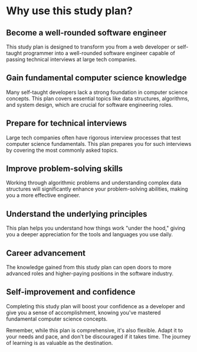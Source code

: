 # Why use this study plan?

## Become a well-rounded software engineer

This study plan is designed to transform you from a web developer or self-taught programmer into a well-rounded software engineer capable of passing technical interviews at large tech companies.

## Gain fundamental computer science knowledge

Many self-taught developers lack a strong foundation in computer science concepts. This plan covers essential topics like data structures, algorithms, and system design, which are crucial for software engineering roles.

## Prepare for technical interviews

Large tech companies often have rigorous interview processes that test computer science fundamentals. This plan prepares you for such interviews by covering the most commonly asked topics.

## Improve problem-solving skills

Working through algorithmic problems and understanding complex data structures will significantly enhance your problem-solving abilities, making you a more effective engineer.

## Understand the underlying principles

This plan helps you understand how things work "under the hood," giving you a deeper appreciation for the tools and languages you use daily.

## Career advancement

The knowledge gained from this study plan can open doors to more advanced roles and higher-paying positions in the software industry.

## Self-improvement and confidence

Completing this study plan will boost your confidence as a developer and give you a sense of accomplishment, knowing you've mastered fundamental computer science concepts.

Remember, while this plan is comprehensive, it's also flexible. Adapt it to your needs and pace, and don't be discouraged if it takes time. The journey of learning is as valuable as the destination.